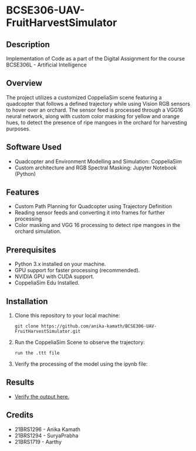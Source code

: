 # BCSE306-UAV-FruitHarvestSimulator

## Description

Implementation of Code as a part of the Digital Assignment for the course BCSE306L - Artificial Intelligence

## Overview

The project utilizes a customized CoppeliaSim scene featuring a quadcopter that follows a defined trajectory while using Vision RGB sensors to hover over an orchard. The sensor feed is processed through a VGG16 neural network, along with custom color masking for yellow and orange hues, to detect the presence of ripe mangoes in the orchard for harvesting purposes.

## Software Used

- Quadcopter and Environment Modelling and Simulation: CoppeliaSim
- Custom architecture and RGB Spectral Masking: Jupyter Notebook (Python)

## Features

- Custom Path Planning for Quadcopter using Trajectory Definition
- Reading sensor feeds and converting it into frames for further processing
- Color masking and VGG 16 processing to detect ripe mangoes in the orchard simulation.

## Prerequisites

- Python 3.x installed on your machine.
- GPU support for faster processing (recommended).
- NVIDIA GPU with CUDA support.
- CoppeliaSim Edu Installed.

## Installation

1. Clone this repository to your local machine:
   ```
   git clone https://github.com/anika-kamath/BCSE306-UAV-FruitHarvestSimulator.git
   ```

2. Run the CoppeliaSim Scene to observe the trajectory:
   ```
   run the .ttt file
   ```

3. Verify the processing of the model using the ipynb file:

## Results

- [Verify the output here.](https://github.com/anika-kamath/BCSE306-UAV-FruitHarvestSimulator/blob/main/CoppeliaSim_FruitDetection_UAVImaging.ipynb)

## Credits 

- 21BRS1296 - Anika Kamath
- 21BRS1294 - SuryaPrabha
- 21BRS1719 - Aarthy
